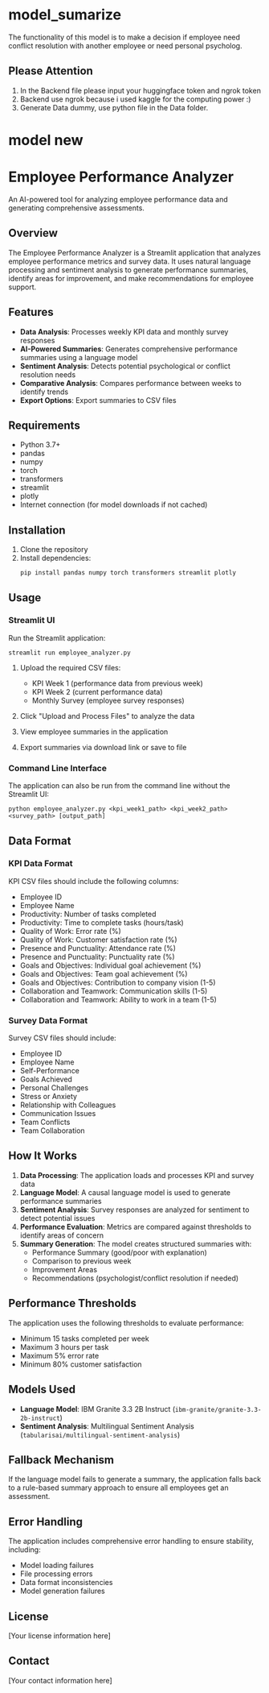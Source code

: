 # model_sumarize
The functionality of this model is to make a decision if employee need conflict resolution with another employee or need personal psycholog.

## Please Attention
1. In the Backend file please input your huggingface token and ngrok token
2. Backend use ngrok because i used kaggle for the computing power :)
3. Generate Data dummy, use python file in the Data folder.

# model new
# Employee Performance Analyzer

An AI-powered tool for analyzing employee performance data and generating comprehensive assessments.

## Overview

The Employee Performance Analyzer is a Streamlit application that analyzes employee performance metrics and survey data. It uses natural language processing and sentiment analysis to generate performance summaries, identify areas for improvement, and make recommendations for employee support.

## Features

- **Data Analysis**: Processes weekly KPI data and monthly survey responses
- **AI-Powered Summaries**: Generates comprehensive performance summaries using a language model
- **Sentiment Analysis**: Detects potential psychological or conflict resolution needs
- **Comparative Analysis**: Compares performance between weeks to identify trends
- **Export Options**: Export summaries to CSV files

## Requirements

- Python 3.7+
- pandas
- numpy
- torch
- transformers
- streamlit
- plotly
- Internet connection (for model downloads if not cached)

## Installation

1. Clone the repository
2. Install dependencies:
   ```
   pip install pandas numpy torch transformers streamlit plotly
   ```

## Usage

### Streamlit UI

Run the Streamlit application:
```
streamlit run employee_analyzer.py
```

1. Upload the required CSV files:
   - KPI Week 1 (performance data from previous week)
   - KPI Week 2 (current performance data)
   - Monthly Survey (employee survey responses)

2. Click "Upload and Process Files" to analyze the data
3. View employee summaries in the application
4. Export summaries via download link or save to file

### Command Line Interface

The application can also be run from the command line without the Streamlit UI:
```
python employee_analyzer.py <kpi_week1_path> <kpi_week2_path> <survey_path> [output_path]
```

## Data Format

### KPI Data Format
KPI CSV files should include the following columns:
- Employee ID
- Employee Name
- Productivity: Number of tasks completed
- Productivity: Time to complete tasks (hours/task)
- Quality of Work: Error rate (%)
- Quality of Work: Customer satisfaction rate (%)
- Presence and Punctuality: Attendance rate (%)
- Presence and Punctuality: Punctuality rate (%)
- Goals and Objectives: Individual goal achievement (%)
- Goals and Objectives: Team goal achievement (%)
- Goals and Objectives: Contribution to company vision (1-5)
- Collaboration and Teamwork: Communication skills (1-5)
- Collaboration and Teamwork: Ability to work in a team (1-5)

### Survey Data Format
Survey CSV files should include:
- Employee ID
- Employee Name
- Self-Performance
- Goals Achieved
- Personal Challenges
- Stress or Anxiety
- Relationship with Colleagues
- Communication Issues
- Team Conflicts
- Team Collaboration

## How It Works

1. **Data Processing**: The application loads and processes KPI and survey data
2. **Language Model**: A causal language model is used to generate performance summaries
3. **Sentiment Analysis**: Survey responses are analyzed for sentiment to detect potential issues
4. **Performance Evaluation**: Metrics are compared against thresholds to identify areas of concern
5. **Summary Generation**: The model creates structured summaries with:
   - Performance Summary (good/poor with explanation)
   - Comparison to previous week
   - Improvement Areas
   - Recommendations (psychologist/conflict resolution if needed)

## Performance Thresholds

The application uses the following thresholds to evaluate performance:
- Minimum 15 tasks completed per week
- Maximum 3 hours per task
- Maximum 5% error rate
- Minimum 80% customer satisfaction

## Models Used

- **Language Model**: IBM Granite 3.3 2B Instruct (`ibm-granite/granite-3.3-2b-instruct`)
- **Sentiment Analysis**: Multilingual Sentiment Analysis (`tabularisai/multilingual-sentiment-analysis`)

## Fallback Mechanism

If the language model fails to generate a summary, the application falls back to a rule-based summary approach to ensure all employees get an assessment.

## Error Handling

The application includes comprehensive error handling to ensure stability, including:
- Model loading failures
- File processing errors
- Data format inconsistencies
- Model generation failures

## License

[Your license information here]

## Contact

[Your contact information here]
